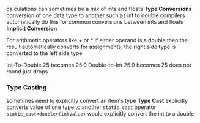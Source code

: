 calculations can sometimes be a mix of ints and floats 
**Type Conversions**
	conversion of one data type to another such as int to double 
	compilers automatically do this for common conversions between ints and floats 
		**Implicit Conversion**

For arithmetic operators like + or * if either operand is a double then the result automatically converts 
for assignments, the right side type is converted to the left side type 

Int-To-Double
	25 becomes 25.0
Double-to-Int
	25.9 becomes 25
	does not round just drops

### Type Casting
sometimes need to explicitly convert an item's type 
**Type Cast**
	explicitly converts value of one type to another 
	`static_cast` operator 
		`static_cast<double>(intValue)` would explicitly convert the int to a double 

